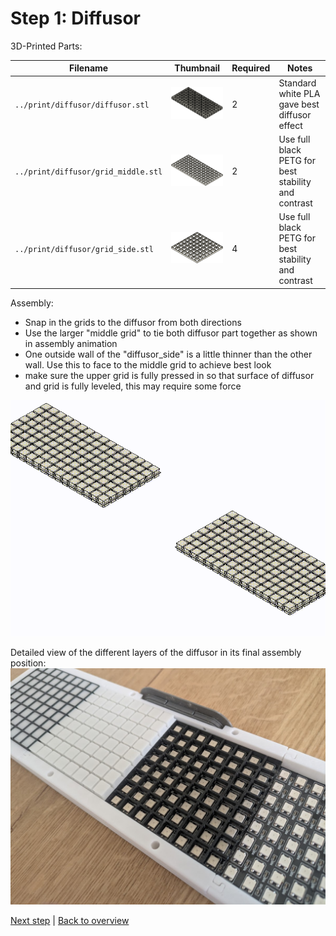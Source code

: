 # Step 1: Diffusor

3D-Printed Parts:

| Filename                            | Thumbnail                               | Required | Notes |
| ----------------------------------- | --------------------------------------- | -------- | ------|
| `../print/diffusor/diffusor.stl`    | <img src="./diffusor/diffusor.png"/>    | 2        | Standard white PLA gave best diffusor effect |
| `../print/diffusor/grid_middle.stl` | <img src="./diffusor/grid_middle.png"/> | 2        | Use full black PETG for best stability and contrast |
| `../print/diffusor/grid_side.stl`   | <img src="./diffusor/grid_side.png"/>   | 4        | Use full black PETG for best stability and contrast |

Assembly:
- Snap in the grids to the diffusor from both directions
- Use the larger "middle grid" to tie both diffusor part together as shown in assembly animation
- One outside wall of the "diffusor_side" is a little thinner than the other wall. Use this to face to the middle grid to achieve best look  
- make sure the upper grid is fully pressed in so that surface of diffusor and grid is fully leveled, this may require some force

![assembly](./diffusor/diffusor_assembly.gif)

Detailed view of the different layers of the diffusor in its final assembly position:
![detail](./diffusor/details_diffusor.jpg)

[Next step](./step_2.md) | 
[Back to overview](../README.md) 